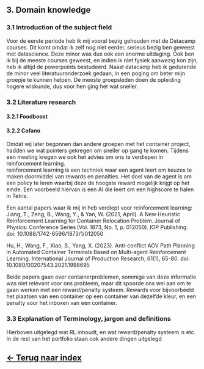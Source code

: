 <h2><b>3. Domain knowledge</b></h2> <!-- skippen? -->
<h3>3.1 Introduction of the subject field</h3>
Voor de eerste periode heb ik mij vooral bezig gehouden met de Datacamp courses. Dit komt omdat ik zelf nog niet eerder, serieus bezig ben geweest met datascience. Deze minor was dus ook een enorme uitdaging. Ook ben ik bij de meeste courses geweest, en indien ik niet fysiek aanwezig kon zijn, heb ik altijd de powerpoints bestudeerd.
Naast datacamp heb ik gedurende de minor veel literatuuronderzoek gedaan, in een poging om beter mijn groepje te kunnen helpen. De meeste groepsleden doen de opleiding hogere wiskunde, dus voor hen ging het wat sneller.

<h3>3.2 Literature research</h3>

<h4>3.2.1 Foodboost</h4>

<h4>3.2.2 Cofano</h4>
Omdat wij later begonnen dan andere groepen met het container project, hadden we wat pointers gekregen om sneller op gang te komen. Tijdens een meeting kregen we ook het advies om ons te verdiepen in reinforcement learning.<br>
reinforcement learning is een techniek waar een agent leert om keuzes te maken doormiddel van rewards en penalties. Het doel van de agent is om een policy te leren waarbij deze de hoogste reward mogelijk krijgt op het einde. Een voorbeeld hiervan is een AI die leert om een highscore te halen in Tetris.<br>

Een aantal papers waar ik mij in heb verdiept voor reinforcement learning:
Jiang, T., Zeng, B., Wang, Y., & Yan, W. (2021, April). A New Heuristic Reinforcement Learning for Container Relocation Problem. Journal of Physics: Conference Series (Vol. 1873, No. 1, p. 012050). IOP Publishing. doi: 10.1088/1742-6596/1873/1/012050

Hu, H., Wang, F., Xiao, S., Yang, X. (2023). Anti-conflict AGV Path Planning in Automated Container Terminals Based on Multi-agent Reinforcement Learning. International Journal of Production Research, 61(1), 65-80. doi: 10.1080/00207543.2021.1998695

Beide papers gaan over containerproblemen, sommige van deze informatie was niet relevant voor ons probleem, maar dit spoorde ons wel aan om te gaan werken met een reward/penalty systeem. Rewards voor bijvoorbeeld het plaatsen van een container op een container van dezelfde kleur, en een penalty voor het inboxen van een container.

<h3>3.3 Explanation of Terminology, jargon and definitions</h3>
Hierboven uitgelegd wat RL inhoudt, en wat reward/penalty systeem is etc. In de rest van het portfolio staan ook andere dingen uitgelegd
    
## [&#8592; Terug naar index](https://github.com/mbroer/ads_portfolio/blob/main/README.md)
